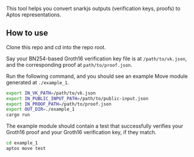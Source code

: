 This tool helps you convert snarkjs outputs (verification keys, proofs) to Aptos representations.

## How to use
Clone this repo and cd into the repo root.

Say your BN254-based Groth16 verification key file is at `/path/to/vk.json`, and the corresponding proof at `path/to/proof.json`.

Run the following command, and you should see an example Move module generated at `./example_1`.
```bash
export IN_VK_PATH=/path/to/vk.json
export IN_PUBLIC_INPUT_PATH=/path/to/public-input.json
export IN_PROOF_PATH=/path/to/proof.json
export OUT_DIR=./example_1
cargo run
```

The example module should contain a test that successfully verifies your Groth16 proof and your Groth16 verification key, if they match.
```bash
cd example_1
aptos move test
```
